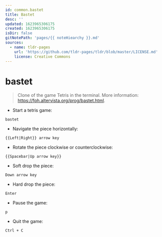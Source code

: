 ```yaml
---
id: common.bastet
title: Bastet
desc: ''
updated: 1623965306175
created: 1623965306175
isDir: false
gitNotePath: 'pages/{{ noteHiearchy }}.md'
sources:
  - name: tldr-pages
    url: 'https://github.com/tldr-pages/tldr/blob/master/LICENSE.md'
    license: Creative Commons
---
```

# bastet

> Clone of the game Tetris in the terminal.
> More information: <https://fph.altervista.org/prog/bastet.html>.

- Start a tetris game:

`bastet`

- Navigate the piece horizontally:

`{{Left|Right}} arrow key`

- Rotate the piece clockwise or counterclockwise:

`{{Spacebar|Up arrow key}}`

- Soft drop the piece:

`Down arrow key`

- Hard drop the piece:

`Enter`

- Pause the game:

`p`

- Quit the game:

`Ctrl + C`

